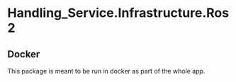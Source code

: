 # Handling_Service.Infrastructure.Ros2

## Docker

This package is meant to be run in docker as part of the whole app.